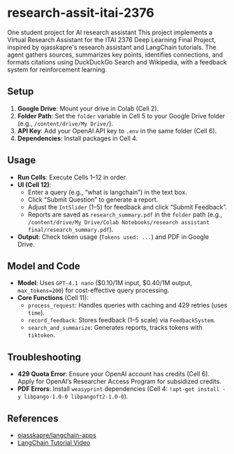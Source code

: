 # research-assit-itai-2376
One student project for AI research assistant
This project implements a Virtual Research Assistant for the ITAI 2376 Deep Learning Final Project, inspired by ojasskapre's research assistant and LangChain tutorials. The agent gathers sources, summarizes key points, identifies connections, and formats citations using DuckDuckGo Search and Wikipedia, with a feedback system for reinforcement learning.

## Setup
1. **Google Drive**: Mount your drive in Colab (Cell 2).
2. **Folder Path**: Set the `folder` variable in Cell 5 to your Google Drive folder (e.g., `/content/drive/My Drive/`).
3. **API Key**: Add your OpenAI API key to `.env` in the same folder (Cell 6).
4. **Dependencies**: Install packages in Cell 4.

## Usage
- **Run Cells**: Execute Cells 1–12 in order.
- **UI (Cell 12)**:
  - Enter a query (e.g., “what is langchain”) in the text box.
  - Click “Submit Question” to generate a report.
  - Adjust the `IntSlider` (1–5) for feedback and click “Submit Feedback”.
  - Reports are saved as `research_summary.pdf` in the `folder` path (e.g., `/content/drive/My Drive/Colab Notebooks/research assistant final/research_summary.pdf`).
- **Output**: Check token usage (`Tokens used: ...`) and PDF in Google Drive.

## Model and Code
- **Model**: Uses `GPT-4.1 nano` ($0.10/1M input, $0.40/1M output, `max_tokens=200`) for cost-effective query processing.
- **Core Functions** (Cell 11):
  - `process_request`: Handles queries with caching and 429 retries (uses `time`).
  - `record_feedback`: Stores feedback (1–5 scale) via `FeedbackSystem`.
  - `search_and_summarize`: Generates reports, tracks tokens with `tiktoken`.

## Troubleshooting
- **429 Quota Error**: Ensure your OpenAI account has credits (Cell 6). Apply for OpenAI’s Researcher Access Program for subsidized credits.
- **PDF Errors**: Install `weasyprint` dependencies (Cell 4: `!apt-get install -y libpango-1.0-0 libpangoft2-1.0-0`).

## References
- [ojasskapre/langchain-apps](https://github.com/ojasskapre/langchain-apps)
- [LangChain Tutorial Video](https://youtu.be/DjuXACWYkkU?si=_v1Yz0R9ygpTopP3)
